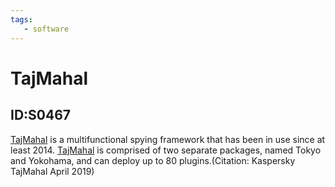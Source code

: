 ```yaml
---
tags:
   - software
---
```

# TajMahal
## ID:S0467
[TajMahal](/mitre/software/S0467) is a multifunctional spying framework that has been in use since at least 2014. [TajMahal](/mitre/software/S0467) is comprised of two separate packages, named Tokyo and Yokohama, and can deploy up to 80 plugins.(Citation: Kaspersky TajMahal April 2019)
